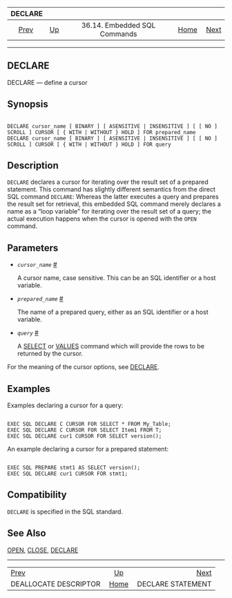 <!--?xml version="1.0" encoding="UTF-8" standalone="no"?-->

|                                DECLARE                               |                                                             |                              |                                                       |                                                              |
| :------------------------------------------------------------------: | :---------------------------------------------------------- | :--------------------------: | ----------------------------------------------------: | -----------------------------------------------------------: |
| [Prev](ecpg-sql-deallocate-descriptor.html "DEALLOCATE DESCRIPTOR")  | [Up](ecpg-sql-commands.html "36.14. Embedded SQL Commands") | 36.14. Embedded SQL Commands | [Home](index.html "PostgreSQL 17devel Documentation") |  [Next](ecpg-sql-declare-statement.html "DECLARE STATEMENT") |

***

## DECLARE

DECLARE — define a cursor

## Synopsis

```

DECLARE cursor_name [ BINARY ] [ ASENSITIVE | INSENSITIVE ] [ [ NO ] SCROLL ] CURSOR [ { WITH | WITHOUT } HOLD ] FOR prepared_name
DECLARE cursor_name [ BINARY ] [ ASENSITIVE | INSENSITIVE ] [ [ NO ] SCROLL ] CURSOR [ { WITH | WITHOUT } HOLD ] FOR query
```

## Description

`DECLARE` declares a cursor for iterating over the result set of a prepared statement. This command has slightly different semantics from the direct SQL command `DECLARE`: Whereas the latter executes a query and prepares the result set for retrieval, this embedded SQL command merely declares a name as a “loop variable” for iterating over the result set of a query; the actual execution happens when the cursor is opened with the `OPEN` command.

## Parameters

* *`cursor_name`* [#](#ECPG-SQL-DECLARE-CURSOR-NAME)

    A cursor name, case sensitive. This can be an SQL identifier or a host variable.

* *`prepared_name`* [#](#ECPG-SQL-DECLARE-PREPARED-NAME)

    The name of a prepared query, either as an SQL identifier or a host variable.

* *`query`* [#](#ECPG-SQL-DECLARE-QUERY)

    A [SELECT](sql-select.html "SELECT") or [VALUES](sql-values.html "VALUES") command which will provide the rows to be returned by the cursor.

For the meaning of the cursor options, see [DECLARE](sql-declare.html "DECLARE").

## Examples

Examples declaring a cursor for a query:

```

EXEC SQL DECLARE C CURSOR FOR SELECT * FROM My_Table;
EXEC SQL DECLARE C CURSOR FOR SELECT Item1 FROM T;
EXEC SQL DECLARE cur1 CURSOR FOR SELECT version();
```

An example declaring a cursor for a prepared statement:

```

EXEC SQL PREPARE stmt1 AS SELECT version();
EXEC SQL DECLARE cur1 CURSOR FOR stmt1;
```

## Compatibility

`DECLARE` is specified in the SQL standard.

## See Also

[OPEN](ecpg-sql-open.html "OPEN"), [CLOSE](sql-close.html "CLOSE"), [DECLARE](sql-declare.html "DECLARE")

***

|                                                                      |                                                             |                                                              |
| :------------------------------------------------------------------- | :---------------------------------------------------------: | -----------------------------------------------------------: |
| [Prev](ecpg-sql-deallocate-descriptor.html "DEALLOCATE DESCRIPTOR")  | [Up](ecpg-sql-commands.html "36.14. Embedded SQL Commands") |  [Next](ecpg-sql-declare-statement.html "DECLARE STATEMENT") |
| DEALLOCATE DESCRIPTOR                                                |    [Home](index.html "PostgreSQL 17devel Documentation")    |                                            DECLARE STATEMENT |
